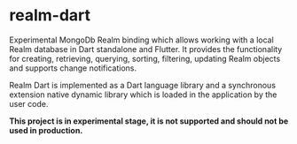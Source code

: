 # realm-dart
Experimental MongoDb Realm binding which allows working with a local Realm database in Dart standalone and Flutter. It provides the functionality for creating, retrieving, querying, sorting, filtering, updating Realm objects and supports change notifications.

Realm Dart is implemented as a Dart language library and a synchronous extension native dynamic library which is loaded in the application by the user code. 

**This project is in experimental stage, it is not supported and should not be used in production.**
